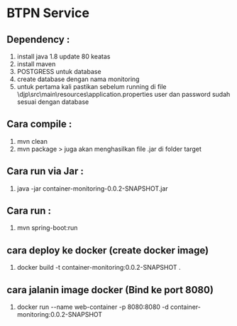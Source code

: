 # BTPN Service

## Dependency :
1. install java 1.8 update 80 keatas
2. install maven 
3. POSTGRESS untuk database
4. create database dengan nama monitoring
5. untuk pertama kali pastikan sebelum running di file \djp\src\main\resources\application.properties user dan password sudah sesuai dengan database

## Cara compile :
1. mvn clean
2. mvn package > juga akan menghasilkan file .jar di folder target

## Cara run via Jar :
1. java -jar container-monitoring-0.0.2-SNAPSHOT.jar 

## Cara run :
1. mvn spring-boot:run

## cara deploy ke docker (create docker image)
1. docker build -t container-monitoring:0.0.2-SNAPSHOT .

## cara jalanin image docker (Bind ke port 8080)
1. docker run --name web-container -p 8080:8080 -d container-monitoring:0.0.2-SNAPSHOT